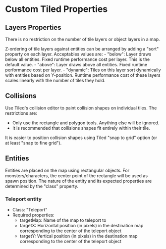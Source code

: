 # Custom Tiled Properties

## Layers Properties

There is no restriction on the number of tile layers or object layers in a map.

Z-ordering of tile layers against entities can be arranged by adding a "sort" property on each layer. Acceptables values are:
	- "below": Layer draws below all entities. Fixed runtime performance cost per layer. This is the default value.
	- "above": Layer draws above all entities. Fixed runtime performance cost per layer.
	- "dynamic": Tiles on this layer sort dynamically with entities based on Y-position. Runtime performance cost of these layers scales linearly with the number of tiles they hold.

## Collisions

Use Tiled's collision editor to paint collision shapes on individual tiles. The restrictions are:
- Only use the rectangle and polygon tools. Anything else will be ignored.
- It is recommended that collisions shapes fit entirely within their tile.

It is easier to position collision shapes using Tiled "snap to grid" option (or at least "snap to fine grid").

## Entities

Entities are placed on the map using rectangular objects. For monsters/characters, the center point of the rectangle will be used as spawn position. The nature of the entity and its expected properties are determined by the "class" property.

### Teleport entity

- Class: "Teleport"
- Required properties:
	- targetMap: Name of the map to teleport to
	- targetX: Horizontal position (in pixels) in the destination map corresponding to the center of the teleport object
	- targetY: Vertical position (in pixels) in the destination map corresponding to the center of the teleport object

